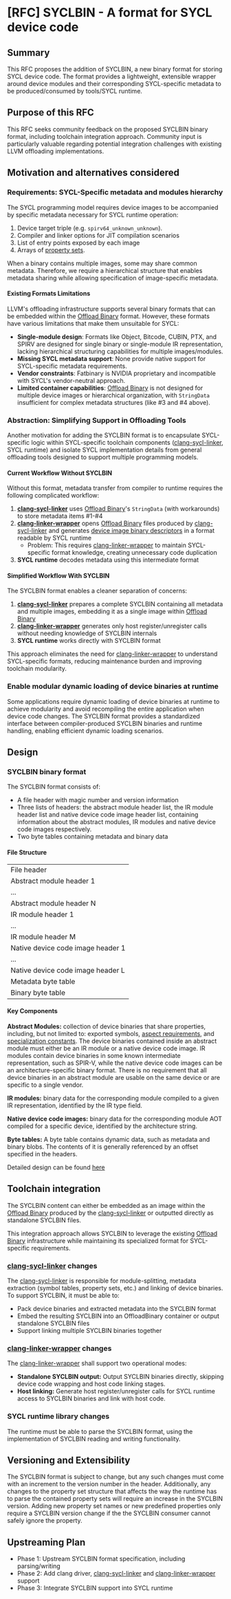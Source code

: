 # [RFC] SYCLBIN - A format for SYCL device code

## Summary

This RFC proposes the addition of SYCLBIN, a new binary format for storing SYCL device code. The format provides a lightweight, extensible wrapper around device modules and their corresponding SYCL-specific metadata to be produced/consumed by tools/SYCL runtime.

## Purpose of this RFC

This RFC seeks community feedback on the proposed SYCLBIN binary format, including toolchain integration approach. Community input is particularly valuable regarding potential integration challenges with existing LLVM offloading implementations.

## Motivation and alternatives considered

### Requirements: SYCL-Specific metadata and modules hierarchy

The SYCL programming model requires device images to be accompanied by specific metadata necessary for SYCL runtime operation:

1. Device target triple (e.g. ``spirv64_unknown_unknown``).
2. Compiler and linker options for JIT compilation scenarios
3. List of entry points exposed by each image
4. Arrays of [property sets](https://github.com/intel/llvm/blob/sycl/sycl/doc/design/PropertySets.md).

When a binary contains multiple images, some may share common metadata. Therefore, we require a hierarchical structure that enables metadata sharing while allowing specification of image-specific metadata.

#### Existing Formats Limitations

LLVM's offloading infrastructure supports several binary formats that can be embedded within the [Offload Binary](https://github.com/llvm/llvm-project/blame/main/llvm/include/llvm/Object/OffloadBinary.h) format. However, these formats have various limitations that make them unsuitable for SYCL:

- **Single-module design**: Formats like Object, Bitcode, CUBIN, PTX, and SPIRV are designed for single binary or single-module IR representation, lacking hierarchical structuring capabilities for multiple images/modules.
- **Missing SYCL metadata support**: None provide native support for SYCL-specific metadata requirements.
- **Vendor constraints**: Fatbinary is NVIDIA proprietary and incompatible with SYCL's vendor-neutral approach.
- **Limited container capabilities**: [Offload Binary](https://github.com/llvm/llvm-project/blame/main/llvm/include/llvm/Object/OffloadBinary.h) is not designed for multiple device images or hierarchical organization, with ``StringData`` insufficient for complex metadata structures (like #3 and #4 above).

### Abstraction: Simplifying Support in Offloading Tools

Another motivation for adding the SYCLBIN format is to encapsulate SYCL-specific logic within SYCL-specific toolchain components ([clang-sycl-linker](https://github.com/llvm/llvm-project/blob/main/clang/docs/ClangSYCLLinker.rst), SYCL runtime) and isolate SYCL implementation details from general offloading tools designed to support multiple programming models.

#### Current Workflow Without SYCLBIN

Without this format, metadata transfer from compiler to runtime requires the following complicated workflow:

1. **[clang-sycl-linker](https://github.com/llvm/llvm-project/blob/main/clang/docs/ClangSYCLLinker.rst)** uses [Offload Binary](https://github.com/llvm/llvm-project/blame/main/llvm/include/llvm/Object/OffloadBinary.h)'s ``StringData`` (with workarounds) to store metadata items #1-#4
2. **[clang-linker-wrapper](https://github.com/llvm/llvm-project/blob/c083fa1597f1a34fcab4c2910158a288defc72f6/clang/docs/ClangLinkerWrapper.rst)** opens [Offload Binary](https://github.com/llvm/llvm-project/blame/main/llvm/include/llvm/Object/OffloadBinary.h) files produced by [clang-sycl-linker](https://github.com/llvm/llvm-project/blob/main/clang/docs/ClangSYCLLinker.rst) and generates [device image binary descriptors](https://github.com/llvm/llvm-project/blob/139a6bf0e448ebd7ef9bd1c26aa92018d90f8add/llvm/lib/Frontend/Offloading/OffloadWrapper.cpp#L675) in a format readable by SYCL runtime
    - Problem: This requires [clang-linker-wrapper](https://github.com/llvm/llvm-project/blob/c083fa1597f1a34fcab4c2910158a288defc72f6/clang/docs/ClangLinkerWrapper.rst) to maintain SYCL-specific format knowledge, creating unnecessary code duplication
3. **SYCL runtime** decodes metadata using this intermediate format

#### Simplified Workflow With SYCLBIN

The SYCLBIN format enables a cleaner separation of concerns:

1. **[clang-sycl-linker](https://github.com/llvm/llvm-project/blob/main/clang/docs/ClangSYCLLinker.rst)** prepares a complete SYCLBIN containing all metadata and multiple images, embedding it as a single image within [Offload Binary](https://github.com/llvm/llvm-project/blame/main/llvm/include/llvm/Object/OffloadBinary.h)
2. **[clang-linker-wrapper](https://github.com/llvm/llvm-project/blob/c083fa1597f1a34fcab4c2910158a288defc72f6/clang/docs/ClangLinkerWrapper.rst)** generates only host register/unregister calls without needing knowledge of SYCLBIN internals
3. **SYCL runtime** works directly with SYCLBIN format

This approach eliminates the need for [clang-linker-wrapper](https://github.com/llvm/llvm-project/blob/c083fa1597f1a34fcab4c2910158a288defc72f6/clang/docs/ClangLinkerWrapper.rst) to understand SYCL-specific formats, reducing maintenance burden and improving toolchain modularity.

### Enable modular dynamic loading of device binaries at runtime

Some applications require dynamic loading of device binaries at runtime to achieve modularity and avoid recompiling the entire application when device code changes. The SYCLBIN format provides a standardized interface between compiler-produced SYCLBIN binaries and runtime handling, enabling efficient dynamic loading scenarios.

## Design

### SYCLBIN binary format

The SYCLBIN format consists of:

- A file header with magic number and version information
- Three lists of headers: the abstract module header list, the IR module header list and native device code image header list,
containing information about the abstract modules, IR modules and native device code images respectively.
- Two byte tables containing metadata and binary data

#### File Structure

|                                   |
| --------------------------------- |
| File header                       |
| Abstract module header 1          |
| ...                               |
| Abstract module header N          |
| IR module header 1                |
| ...                               |
| IR module header M                |
| Native device code image header 1 |
| ...                               |
| Native device code image header L |
| Metadata byte table               |
| Binary byte table                 |

#### Key Components

**Abstract Modules:** collection of device binaries that share properties, including, but not limited to: exported symbols, [aspect requirements](https://github.com/intel/llvm/blob/sycl/sycl/doc/design/OptionalDeviceFeatures.md), and [specialization constants](https://github.khronos.org/SYCL_Reference/iface/specialization-constants.html). The device binaries contained inside an abstract module must either be an IR module or a native device code image. IR modules contain device binaries in some known intermediate representation, such as SPIR-V, while the native device code images can be an architecture-specific binary format. There is no requirement that all device binaries in an abstract module are usable on the same device or are specific to a single vendor.

**IR modules:** binary data for the corresponding module compiled to a given IR representation, identified by the IR type field.

**Native device code images:** binary data for the corresponding module AOT compiled for a specific device, identified by the architecture
string.

**Byte tables:** A byte table contains dynamic data, such as metadata and binary blobs. The contents of it is generally referenced by an offset specified in the headers.

Detailed design can be found [here](https://intel.github.io/llvm/design/SYCLBINDesign.html)

## Toolchain integration

The SYCLBIN content can either be embedded as an image within the [Offload Binary](https://github.com/llvm/llvm-project/blame/main/llvm/include/llvm/Object/OffloadBinary.h) produced by the [clang-sycl-linker](https://github.com/llvm/llvm-project/blob/main/clang/docs/ClangSYCLLinker.rst) or outputted directly as standalone SYCLBIN files.

This integration approach allows SYCLBIN to leverage the existing [Offload Binary](https://github.com/llvm/llvm-project/blame/main/llvm/include/llvm/Object/OffloadBinary.h) infrastructure while maintaining its specialized format for SYCL-specific requirements.

### [clang-sycl-linker](https://github.com/llvm/llvm-project/blob/main/clang/docs/ClangSYCLLinker.rst) changes

The [clang-sycl-linker](https://github.com/llvm/llvm-project/blob/main/clang/docs/ClangSYCLLinker.rst) is responsible for module-splitting, metadata extraction (symbol tables, property sets, etc.) and linking of device binaries. To support SYCLBIN, it must be able to:

- Pack device binaries and extracted metadata into the SYCLBIN format
- Embed the resulting SYCLBIN into an OffloadBinary container or output standalone SYCLBIN files
- Support linking multiple SYCLBIN binaries together

### [clang-linker-wrapper](https://github.com/llvm/llvm-project/blob/c083fa1597f1a34fcab4c2910158a288defc72f6/clang/docs/ClangLinkerWrapper.rst) changes

The [clang-linker-wrapper](https://github.com/llvm/llvm-project/blob/c083fa1597f1a34fcab4c2910158a288defc72f6/clang/docs/ClangLinkerWrapper.rst) shall support two operational modes:

- **Standalone SYCLBIN output:** Output SYCLBIN binaries directly, skipping device code wrapping and host code linking stages.
- **Host linking:** Generate host register/unregister calls for SYCL runtime access to SYCLBIN binaries and link with host code.

### SYCL runtime library changes

The runtime must be able to parse the SYCLBIN format, using the implementation of SYCLBIN
reading and writing functionality.

## Versioning and Extensibility

The SYCLBIN format is subject to change, but any such changes must come with an
increment to the version number in the header.
Additionally, any changes to the property set structure that affects the way the
runtime has to parse the contained property sets will require an increase in the
SYCLBIN version. Adding new property set names or new predefined properties only
require a SYCLBIN version change if the the SYCLBIN consumer cannot safely
ignore the property.

## Upstreaming Plan

- Phase 1: Upstream SYCLBIN format specification, including parsing/writing
- Phase 2: Add clang driver, [clang-sycl-linker](https://github.com/llvm/llvm-project/blob/main/clang/docs/ClangSYCLLinker.rst) and [clang-linker-wrapper](https://github.com/llvm/llvm-project/blob/c083fa1597f1a34fcab4c2910158a288defc72f6/clang/docs/ClangLinkerWrapper.rst) support
- Phase 3: Integrate SYCLBIN support into SYCL runtime
